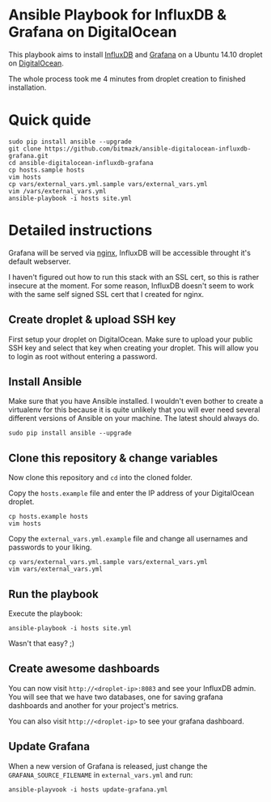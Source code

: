 # Ansible Playbook for InfluxDB & Grafana on DigitalOcean

This playbook aims to install [InfluxDB](http://influxdb.com/) and
[Grafana](http://grafana.org/) on a Ubuntu 14.10 droplet on
[DigitalOcean](https://www.digitalocean.com/?refcode=eea42e4b1499).

The whole process took me 4 minutes from droplet creation to finished
installation.

# Quick quide

```
sudo pip install ansible --upgrade
git clone https://github.com/bitmazk/ansible-digitalocean-influxdb-grafana.git
cd ansible-digitalocean-influxdb-grafana
cp hosts.sample hosts
vim hosts
cp vars/external_vars.yml.sample vars/external_vars.yml
vim /vars/external_vars.yml
ansible-playbook -i hosts site.yml
```

# Detailed instructions

Grafana will be served via [nginx](http://nginx.org/), InfluxDB will be
accessible throught it's default webserver.

I haven't figured out how to run this stack with an SSL cert, so this is rather
insecure at the moment. For some reason, InfluxDB doesn't seem to work with
the same self signed SSL cert that I created for nginx.

## Create droplet & upload SSH key

First setup your droplet on DigitalOcean. Make sure to upload your public
SSH key and select that key when creating your droplet. This will allow you to
login as root without entering a password.

## Install Ansible

Make sure that you have Ansible installed. I wouldn't even bother to create a
virtualenv for this because it is quite unlikely that you will ever need
several different versions of Ansible on your machine. The latest should always
do.

```
sudo pip install ansible --upgrade
```

## Clone this repository & change variables

Now clone this repository and ``cd`` into the cloned folder.

Copy the ``hosts.example`` file and enter the IP address of your DigitalOcean
droplet.

```
cp hosts.example hosts
vim hosts
```

Copy the ``external_vars.yml.example`` file and change all usernames and
passwords to your liking.

```
cp vars/external_vars.yml.sample vars/external_vars.yml
vim vars/external_vars.yml
```

## Run the playbook

Execute the playbook:

```
ansible-playbook -i hosts site.yml
```

Wasn't that easy? ;)

## Create awesome dashboards

You can now visit ``http://<droplet-ip>:8083`` and see your InfluxDB admin.
You will see that we have two databases, one for saving grafana dashboards and
another for your project's metrics.

You can also visit ``http://<droplet-ip>`` to see your grafana dashboard.

## Update Grafana

When a new version of Grafana is released, just change the
``GRAFANA_SOURCE_FILENAME`` in ``external_vars.yml`` and run:

```
ansible-playvook -i hosts update-grafana.yml
```
